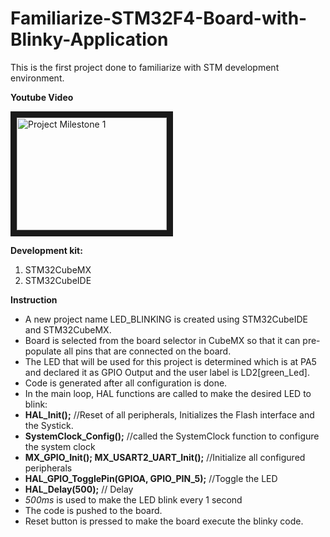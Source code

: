 # Familiarize-STM32F4-Board-with-Blinky-Application

This is the first project done to familiarize with STM development environment. 

**Youtube Video**

<a href="http://www.youtube.com/watch?feature=player_embedded&v=6JYLMo7ZYY4
" target="_blank"><img src="http://img.youtube.com/vi/6JYLMo7ZYY4/0.jpg" 
alt="Project Milestone 1" width="240" height="180" border="10" /></a>

**Development kit:**
1. STM32CubeMX
2. STM32CubeIDE

**Instruction**

* A new project name LED_BLINKING is created using STM32CubeIDE and STM32CubeMX.
* Board is selected from the board selector in CubeMX so that it can pre-populate all pins that are connected on the board.
* The LED that will be used for this project is determined which is at PA5 and declared it as GPIO Output and the user label is LD2[green_Led].
* Code is generated after all configuration is done. 
* In the main loop, HAL functions are called to make the desired LED to blink:
* **HAL_Init();** //Reset of all peripherals, Initializes the Flash interface and the Systick.
* **SystemClock_Config();** //called the SystemClock function to configure the system clock
* **MX_GPIO_Init(); MX_USART2_UART_Init();** //Initialize all configured peripherals
* **HAL_GPIO_TogglePin(GPIOA, GPIO_PIN_5);** //Toggle the LED
* **HAL_Delay(500);** // Delay
* *500ms* is used to make the LED blink every 1 second
* The code is pushed to the board.
* Reset button is pressed to make the board execute the blinky code.
